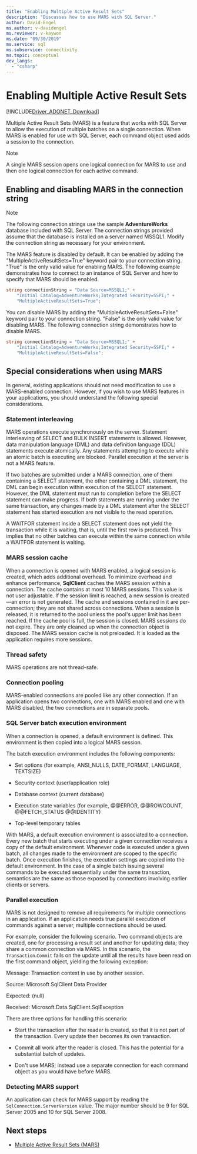 ```yaml
---
title: "Enabling Multiple Active Result Sets"
description: "Discusses how to use MARS with SQL Server."
author: David-Engel
ms.author: v-davidengel
ms.reviewer: v-kaywon
ms.date: "09/30/2019"
ms.service: sql
ms.subservice: connectivity
ms.topic: conceptual
dev_langs:
  - "csharp"
---
```

# Enabling Multiple Active Result Sets

[!INCLUDE[Driver_ADONET_Download](../../../includes/driver_adonet_download.md)]

Multiple Active Result Sets (MARS) is a feature that works with SQL Server to allow the execution of multiple batches on a single connection. When MARS is enabled for use with SQL Server, each command object used adds a session to the connection.  
  
> [!NOTE]
>  A single MARS session opens one logical connection for MARS to use and then one logical connection for each active command.  
  
## Enabling and disabling MARS in the connection string  
  
> [!NOTE]
>  The following connection strings use the sample **AdventureWorks** database included with SQL Server. The connection strings provided assume that the database is installed on a server named MSSQL1. Modify the connection string as necessary for your environment.  
  
The MARS feature is disabled by default. It can be enabled by adding the "MultipleActiveResultSets=True" keyword pair to your connection string. "True" is the only valid value for enabling MARS. The following example demonstrates how to connect to an instance of SQL Server and how to specify that MARS should be enabled. 
  
```csharp  
string connectionString = "Data Source=MSSQL1;" +   
    "Initial Catalog=AdventureWorks;Integrated Security=SSPI;" +  
    "MultipleActiveResultSets=True";  
```  
  
You can disable MARS by adding the "MultipleActiveResultSets=False" keyword pair to your connection string. "False" is the only valid value for disabling MARS. The following connection string demonstrates how to disable MARS.  
  
```csharp  
string connectionString = "Data Source=MSSQL1;" +   
    "Initial Catalog=AdventureWorks;Integrated Security=SSPI;" +  
    "MultipleActiveResultSets=False";  
```  
  
## Special considerations when using MARS  
In general, existing applications should not need modification to use a MARS-enabled connection. However, if you wish to use MARS features in your applications, you should understand the following special considerations.  
  
### Statement interleaving  
MARS operations execute synchronously on the server. Statement interleaving of SELECT and BULK INSERT statements is allowed. However, data manipulation language (DML) and data definition language (DDL) statements execute atomically. Any statements attempting to execute while an atomic batch is executing are blocked. Parallel execution at the server is not a MARS feature.  
  
If two batches are submitted under a MARS connection, one of them containing a SELECT statement, the other containing a DML statement, the DML can begin execution within execution of the SELECT statement. However, the DML statement must run to completion before the SELECT statement can make progress. If both statements are running under the same transaction, any changes made by a DML statement after the SELECT statement has started execution are not visible to the read operation.  
  
A WAITFOR statement inside a SELECT statement does not yield the transaction while it is waiting, that is, until the first row is produced. This implies that no other batches can execute within the same connection while a WAITFOR statement is waiting.  
  
### MARS session cache  
When a connection is opened with MARS enabled, a logical session is created, which adds additional overhead. To minimize overhead and enhance performance, **SqlClient** caches the MARS session within a connection. The cache contains at most 10 MARS sessions. This value is not user adjustable. If the session limit is reached, a new session is created—an error is not generated. The cache and sessions contained in it are per-connection; they are not shared across connections. When a session is released, it is returned to the pool unless the pool's upper limit has been reached. If the cache pool is full, the session is closed. MARS sessions do not expire. They are only cleaned up when the connection object is disposed. The MARS session cache is not preloaded. It is loaded as the application requires more sessions.  
  
### Thread safety  
MARS operations are not thread-safe.  
  
### Connection pooling  
MARS-enabled connections are pooled like any other connection. If an application opens two connections, one with MARS enabled and one with MARS disabled, the two connections are in separate pools.
  
### SQL Server batch execution environment  
When a connection is opened, a default environment is defined. This environment is then copied into a logical MARS session.  
  
The batch execution environment includes the following components:  
  
- Set options (for example, ANSI_NULLS, DATE_FORMAT, LANGUAGE, TEXTSIZE)  
  
- Security context (user/application role)  
  
- Database context (current database)  
  
- Execution state variables (for example, @@ERROR, @@ROWCOUNT, @@FETCH_STATUS @@IDENTITY)  
  
- Top-level temporary tables  
  
With MARS, a default execution environment is associated to a connection. Every new batch that starts executing under a given connection receives a copy of the default environment. Whenever code is executed under a given batch, all changes made to the environment are scoped to the specific batch. Once execution finishes, the execution settings are copied into the default environment. In the case of a single batch issuing several commands to be executed sequentially under the same transaction, semantics are the same as those exposed by connections involving earlier clients or servers.  
  
### Parallel execution  
MARS is not designed to remove all requirements for multiple connections in an application. If an application needs true parallel execution of commands against a server, multiple connections should be used.  
  
For example, consider the following scenario. Two command objects are created, one for processing a result set and another for updating data; they share a common connection via MARS. In this scenario, the `Transaction`.`Commit` fails on the update until all the results have been read on the first command object, yielding the following exception:  
  
Message: Transaction context in use by another session.  
  
Source: Microsoft SqlClient Data Provider  
  
Expected: (null)  
  
Received: Microsoft.Data.SqlClient.SqlException  
  
There are three options for handling this scenario:  
  
- Start the transaction after the reader is created, so that it is not part of the transaction. Every update then becomes its own transaction.  
  
- Commit all work after the reader is closed. This has the potential for a substantial batch of updates.  
  
- Don't use MARS; instead use a separate connection for each command object as you would have before MARS.  
  
### Detecting MARS support  
An application can check for MARS support by reading the `SqlConnection.ServerVersion` value. The major number should be 9 for SQL Server 2005 and 10 for SQL Server 2008.  
  
## Next steps
- [Multiple Active Result Sets (MARS)](multiple-active-result-sets-mars.md)
